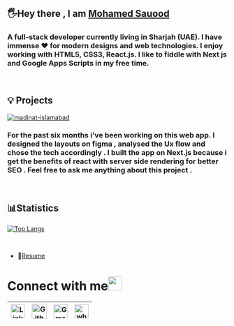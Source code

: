 
## 🖐Hey there ,   I am [Mohamed Sauood](https://sauood.vercel.app/)
### A full-stack developer currently living in Sharjah (UAE). I have immense ❤️ for modern designs and web technologies. I enjoy working with HTML5, CSS3, React.js. I like to fiddle with Next js and Google Apps Scripts in my free time.

<br/>

## 💡 Projects 

[![madinat-islamabad](https://github-readme-stats.vercel.app/api/pin/?username=mohdsauood&repo=madinat-islamabad&title_color=ff3004&icon_color=ff3004&text_color=9f9f9f&bg_color=white)](https://github.com/mohdsauood/madinat-islamabad)


### For the past six months i've been working on this web app. I designed the layouts on figma , analysed the Ux flow and chose the tech accordingly . I built the app on Next.js because i get the benefits of react with server side rendering for better SEO . Feel free to ask me anything about this project . 

<br/>

## 📊Statistics


[![Top Langs](https://github-readme-stats.vercel.app/api/top-langs/?username=mohdsauood&layout=compact)](https://github.com/anuraghazra/github-readme-stats)

<br/>



-  📝[Resume](https://drive.google.com/file/d/14o2xUR5glFHIWPBvwGZiMHVzru11r_rA/view)

# Connect with me<img src="https://github.com/TheDudeThatCode/TheDudeThatCode/blob/master/Assets/Handshake.gif" height="32px">



| [<img src="https://github.com/TheDudeThatCode/TheDudeThatCode/blob/master/Assets/Linkedin.svg" alt="Linkedin Logo" width="32">](https://www.linkedin.com/in/mohamed-sauood/) |  [<img src="https://cdn.svgporn.com/logos/github-icon.svg" alt="Github logo" width="34">](https://github.com/mohdsauood/)  | [<img src="https://github.com/TheDudeThatCode/TheDudeThatCode/blob/master/Assets/Gmail.svg" alt="Gmail logo" height="32">](mailto:mohamedsauood@gmail.com) | [<img src="https://cdn.svgporn.com/logos/whatsapp.svg" alt="whatsapp logo" height="32">](https://wa.me/971561222712) 
|:---:|:---:|:---:|:---:|



